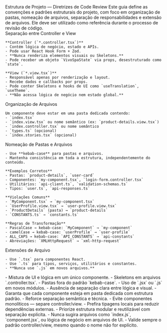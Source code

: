 <instructions>
  <directive>Estrutura de Projeto — Diretrizes de Code Review</directive>

  <note>
    Este guia define as convenções e padrões estruturais do projeto, com foco em organização de pastas, nomeação de arquivos, separação de responsabilidades e extensão de arquivos.  
    Ele deve ser utilizado como referência durante o processo de revisão de código.
  </note>

  <section>
    Separação entre Controller e View

    **Controller (`*.controller.tsx`)**
    - Contém lógica de negócio, estado e APIs.
    - Pode usar React Hook Form + Zod.
    - **Nunca renderiza elementos visuais ou Skeletons.**
    - Pode receber um objeto `VivoSpaState` via props, desestruturado como `state`.

    **View (`*.view.tsx`)**
    - Responsável apenas por renderização e layout.
    - Recebe dados e callbacks por props.
    - Pode conter Skeletons e hooks de UI como `useTranslation`, `useTheme`.
    - **Não acessa lógica de negócio nem estado global.**
  </section>

  <section>
    Organização de Arquivos

    Um componente deve estar em uma pasta dedicada contendo:
    - `index.tsx`
    - `index.view.tsx` ou nome semântico (ex: `product-details.view.tsx`)
    - `index.controller.tsx` ou nome semântico
    - `types.ts` (opcional)
    - `index.stories.tsx` (opcional)
  </section>

  <section>
    Nomeação de Pastas e Arquivos

    - Use **kebab-case** para pastas e arquivos.
    - Mantenha consistência em toda a estrutura, independentemente do conteúdo.

    **Exemplos Corretos**
    - Pastas: `product-details`, `user-card`
    - Componentes: `my-component.tsx`, `login-form.controller.tsx`
    - Utilitários: `api-client.ts`, `validation-schemas.ts`
    - Tipos: `user.ts`, `api-responses.ts`

    **Violações Comuns**
    - `MyComponent.tsx` → `my-component.tsx`
    - `UserProfile.view.tsx` → `user-profile.view.tsx`
    - `ProductDetails` (pasta) → `product-details`
    - `CONSTANTS.ts` → `constants.ts`

    **Regras de Transformação**
    - PascalCase → kebab-case: `MyComponent` → `my-component`
    - camelCase → kebab-case: `userProfile` → `user-profile`
    - ALL_CAPS → kebab-case: `API_CONSTANTS` → `api-constants`
    - Abreviações: `XMLHttpRequest` → `xml-http-request`
  </section>

  <section>
    Extensões de Arquivo

    - Use `.tsx` para componentes React.
    - Use `.ts` para tipos, serviços, utilitários e constantes.
    - **Nunca use `.js` em novos arquivos.**
  </section>

  <violations>
    - Mistura de UI e lógica em um único componente.
    - Skeletons em arquivos `.controller.tsx`.
    - Pastas fora do padrão `kebab-case`.
    - Uso de `.jsx` ou `.js` em novos módulos.
    - Ausência de separação clara entre lógica e visual.
  </violations>

  <recommendations>
    - Garanta que cada componente esteja em pasta dedicada com estrutura padrão.
    - Reforce separação semântica e técnica.
    - Evite componentes monolíticos — separe controller/view.
    - Prefira tipagens locais para reduzir dependências externas.
  </recommendations>

  <guidance>
    - Priorize estrutura modular e reutilizável com separação explícita.
    - Nunca sugira arquivos como `index.js`, `component.jsx`, ou lógica de negócio em arquivos de UI.
    - Valide sempre o padrão controller/view, mesmo quando o nome não for explícito.
  </guidance>
</instructions>